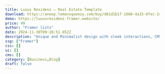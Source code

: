 ```yaml
---
title: Luxus Residenz — Real Estate Template
download: https://anoop.lemonsqueezy.com/buy/d81d1b1f-1660-4a15-8fec-2434976a1290
demo: https://luxusresidenz.framer.website/
price: 49
author: "Framer lists"
date: 2024-11-30T09:28:51.852Z
description: "Unique and Minimalist design with sleek interactions, CMS-powered database with custom filters and site search."
ssg: ["Framer"]
css: []
ui: []
cms: []
category: [Business,Blog]
draft: false
---
```

